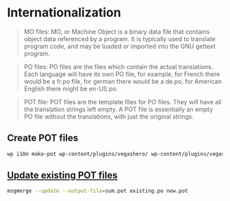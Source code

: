 # Internationalization 

> MO files: MO, or Machine Object is a binary data file that contains object data referenced by a program. It is typically used to translate program code, and may be loaded or imported into the GNU gettext program.

> PO files: PO files are the files which contain the actual translations. Each language will have its own PO file, for example, for French there would be a fr.po file, for german there would be a de.po, for American English there might be en-US.po.

> POT file: POT files are the template files for PO files. They will have all the translation strings left empty. A POT file is essentially an empty PO file without the translations, with just the original strings.


## Create POT files 

```sh
wp i18n make-pot wp-content/plugins/vegashero/ wp-content/plugins/vegashero/languages/vegashero.pot
```

## [Update existing POT files](http://punt.sourceforge.net/gettext/gettext_6.html)

```sh
msgmerge --update --output-file=sum.pot existing.po new.pot 
```




